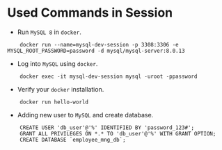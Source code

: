 # Used Commands in Session #

* Run ```MySQL 8``` in ```docker```.

```shell script
    docker run --name=mysql-dev-session -p 3308:3306 -e MYSQL_ROOT_PASSWORD=password -d mysql/mysql-server:8.0.13
```

* Log into ```MySQL``` using ```docker```.

```shell script
    docker exec -it mysql-dev-session mysql -uroot -ppassword
```

* Verify your ```docker``` installation.

```shell script
    docker run hello-world
```

* Adding new user to ```MySQL``` and create database.

```shell script
    CREATE USER 'db_user'@'%' IDENTIFIED BY 'password_123#';
    GRANT ALL PRIVILEGES ON *.* TO 'db_user'@'%' WITH GRANT OPTION;
    CREATE DATABASE `employee_mng_db`;
```